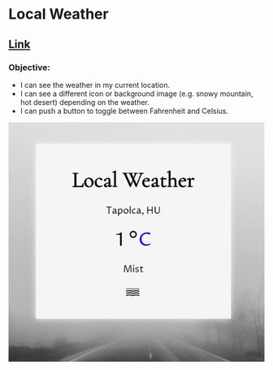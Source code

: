 # Local Weather

## [Link](https://jpacsai.github.io/freeCodeCamp/IntermediateProjects/LocalWeather/)

### Objective:  
-  I can see the weather in my current location.
-  I can see a different icon or background image (e.g. snowy mountain, hot desert) depending on the weather.
-  I can push a button to toggle between Fahrenheit and Celsius.

![alt text](https://github.com/jpacsai/freeCodeCamp/blob/master/IntermediateProjects/LocalWeather/localWeatherPic.JPG)
